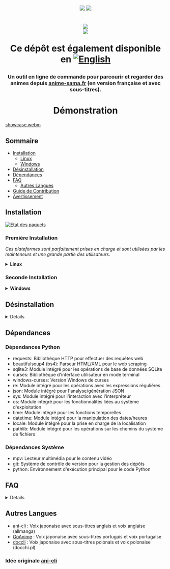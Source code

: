 <p align=center>
<br>
<a href="#Linux"><img src="https://img.shields.io/badge/os-linux-90ee90">
<a href="#Windows"><img src="https://img.shields.io/badge/os-windows-90ee90">
<br>
<h1 align="center">
<a href="https://discord.gg/MwHAXPpJ8C"><img src="https://invidget.switchblade.xyz/MwHAXPpJ8C?language=en"></a>
<br>
<a href="https://github.com/DictateurMiro"><img src="https://img.shields.io/badge/owner-DictateurMiro-ff6344"></a>
</p>

<p align="center">
Ce dépôt est également disponible en <a href="README.md"><img src="https://img.shields.io/badge/🇺🇸-Anglais-blue" alt="English"></a>
</p>

<h3 align="center">
Un outil en ligne de commande pour parcourir et regarder des animes depuis <a href="https://anime-sama.fr">anime-sama.fr</a> (en version française et avec sous-titres).
</h3>

<h1 align="center">
	Démonstration
</h1>

[showcase.webm](https://user-images.githubusercontent.com/44473782/224679247-0856e652-f187-4865-bbcf-5a8e5cf830da.webm)

## Sommaire

- [Installation](#installation)
  - [Linux](#première-installation)
  - [Windows](#seconde-installation)
- [Désinstallation](#désinstallation)
- [Dépendances](#dépendances)
- [FAQ](#faq)
  - [Autres Langues](#autres-langues)
- [Guide de Contribution](./contribution.md)
- [Avertissement](./disclaimer.md)

## Installation

[![État des paquets](https://repology.org/badge/vertical-allrepos/animesama-cli.svg?minversion=1.0.0)](https://repology.org/project/animesama-cli/versions)

### Première Installation

*Ces plateformes sont parfaitement prises en charge et sont utilisées par les mainteneurs et une grande partie des utilisateurs.*

<details><summary><b>Linux</b></summary>



*Assurez-vous d'avoir installé toutes les dépendances nécessaires. Pour les distributions basées sur Debian, vous aurez besoin de curl, python3 et mpv. Le script d'installation s'occupera du reste du processus de configuration.*

<details><summary>Debian</summary>

```sh
sudo apt-get install curl -y
curl -fsSL https://raw.githubusercontent.com/DictateurMiro/animesama-cli/master/install.sh -o /tmp/animesama-install.sh && chmod +x /tmp/animesama-install.sh && sh /tmp/animesama-install.sh
```
</details>

<details><summary>Arch</summary>

```sh
yay -S animesama-cli
```
</details></details>

### Seconde Installation

<details><summary><b>Windows</b></summary>

Ouvrez PowerShell (pas besoin de permissions administrateur) et collez la commande ci-dessous
```powershell
irm "https://raw.githubusercontent.com/DictateurMiro/animesama-cli/refs/heads/master/setup_animesama_cli.bat" -OutFile install.bat; .\install.bat
```

</details>

## Désinstallation

<details>

* AUR:
```sh
yay -R animesama-cli
```

* Linux:
```sh
sudo rm /usr/local/bin/animesama-cli
rm -rf ~/animesama-cli
rm -rf ~/.local/share/animesama-venv
```

* Windows:
```sh
@echo off
set "INSTALL_DIR=%USERPROFILE%\AnimeSamaCLI"

if exist "%USERPROFILE%\mpv.bat" del /q "%USERPROFILE%\mpv.bat"
if exist "%USERPROFILE%\animesama-cli.bat" del /q "%USERPROFILE%\animesama-cli.bat"
if exist "%WINDIR%\mpv.bat" del /q "%WINDIR%\mpv.bat" 2>nul
if exist "%WINDIR%\animesama-cli.bat" del /q "%WINDIR%\animesama-cli.bat" 2>nul

rd /s /q "%INSTALL_DIR%" 2>nul

for /f "tokens=2*" %%A in ('reg query "HKCU\Environment" /v PATH 2^>nul') do set "OLD_PATH=%%B"
setlocal enabledelayedexpansion
set "NEW_PATH=!OLD_PATH!"
set "NEW_PATH=!NEW_PATH:;%INSTALL_DIR%\mpv=!"
set "NEW_PATH=!NEW_PATH:;%INSTALL_DIR%=!"
set "NEW_PATH=!NEW_PATH:%INSTALL_DIR%\mpv;=!"
set "NEW_PATH=!NEW_PATH:%INSTALL_DIR%;=!"
set "NEW_PATH=!NEW_PATH:%INSTALL_DIR%\mpv=!"
set "NEW_PATH=!NEW_PATH:%INSTALL_DIR%=!"
setx PATH "!NEW_PATH!"
endlocal
```

</details>

## Dépendances

### Dépendances Python
- requests: Bibliothèque HTTP pour effectuer des requêtes web
- beautifulsoup4 (bs4): Parseur HTML/XML pour le web scraping
- sqlite3: Module intégré pour les opérations de base de données SQLite
- curses: Bibliothèque d'interface utilisateur en mode terminal
- windows-curses: Version Windows de curses
- re: Module intégré pour les opérations avec les expressions régulières
- json: Module intégré pour l'analyse/génération JSON
- sys: Module intégré pour l'interaction avec l'interpréteur
- os: Module intégré pour les fonctionnalités liées au système d'exploitation
- time: Module intégré pour les fonctions temporelles
- datetime: Module intégré pour la manipulation des dates/heures
- locale: Module intégré pour la prise en charge de la localisation
- pathlib: Module intégré pour les opérations sur les chemins du système de fichiers

### Dépendances Système
- mpv: Lecteur multimédia pour le contenu vidéo
- git: Système de contrôle de version pour la gestion des dépôts
- python: Environnement d'exécution principal pour le code Python

## FAQ
<details>
	
* Puis-je changer la langue des sous-titres ou les désactiver ? - Non, les sous-titres sont intégrés dans la vidéo.
* Puis-je regarder en voix française ? - Oui, utilisez `--vf`.
* Puis-je changer la langue du doublage ? - Non.
* Puis-je changer la source des médias ? - Non (sauf si vous pouvez extraire cette source vous-même).
* Puis-je utiliser VLC ? - Non, uniquement mpv.

**Note :** Toutes les fonctionnalités sont documentées dans `animesama-cli --help`.

</details>

## Autres Langues

* [ani-cli](https://github.com/pystardust/ani-cli) : Voix japonaise avec sous-titres anglais et voix anglaise (allmanga)
* [GoAnime](https://github.com/alvarorichard/GoAnime) : Voix japonaise avec sous-titres portugais et voix portugaise
* [doccli](https://github.com/TowarzyszFatCat/doccli) : Voix japonaise avec sous-titres polonais et voix polonaise (docchi.pl)

### Idée originale [ani-cli](https://github.com/pystardust/ani-cli)
